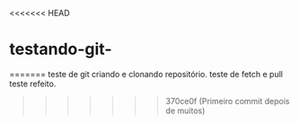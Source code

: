<<<<<<< HEAD
# testando-git-
=======
teste de git criando e clonando repositório.
teste de fetch e pull
teste refeito.
>>>>>>> 370ce0f (Primeiro commit depois de muitos)
